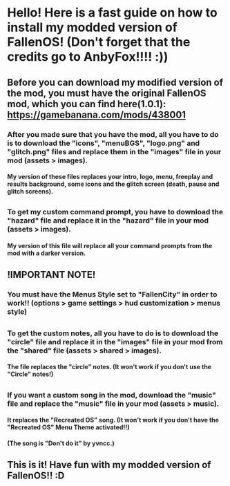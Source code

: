 # Hello! Here is a fast guide on how to install my modded version of FallenOS! (Don't forget that the credits go to AnbyFox!!!! :))
## Before you can download my modified version of the mod, you must have the original FallenOS mod, which you can find here(1.0.1): https://gamebanana.com/mods/438001

### After you made sure that you have the mod, all you have to do is to download the "icons", "menuBGS", "logo.png" and "glitch.png" files and replace them in the "images" file in your mod (assets > images).
#### My version of these files replaces your intro, logo, menu, freeplay and results background, some icons and the glitch screen (death, pause and glitch screens).

##
### To get my custom command prompt, you have to download the "hazard" file and replace it in the "hazard" file in your mod (assets > images).
#### My version of this file will replace all your command prompts from the mod with a darker version.

## !IMPORTANT NOTE!
### You must have the Menus Style set to "FallenCity" in order to work!! (options > game settings > hud customization > menus style)

##
### To get the custom notes, all you have to do is to download the "circle" file and replace it in the "images" file in your mod from the "shared" file (assets > shared > images).
#### The file replaces the "circle" notes. (It won't work if you don't use the "Circle" notes!)

## 
### If you want a custom song in the mod, download the "music" file and replace the "music" file in your mod (assets > music).
#### It replaces the "Recreated OS" song. (It won't work if you don't have the "Recreated OS" Menu Theme activated!!)
#### (The song is "Don't do it" by yvncc.)

## This is it! Have fun with my modded version of FallenOS!! :D
